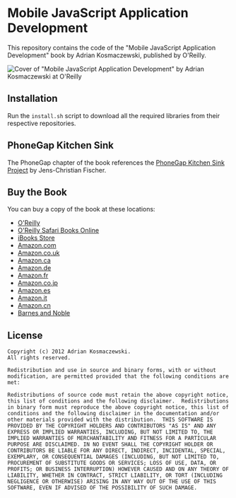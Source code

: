 Mobile JavaScript Application Development
=========================================

This repository contains the code of the "Mobile JavaScript Application
Development" book by Adrian Kosmaczewski, published by O'Reilly.

![Cover of "Mobile JavaScript Application Development" by Adrian Kosmaczewski at O'Reilly](http://akamaicovers.oreilly.com/images/0636920025252/cat.gif "Cover of the book")

Installation
------------

Run the `install.sh` script to download all the required libraries from
their respective repositories.

PhoneGap Kitchen Sink
---------------------

The PhoneGap chapter of the book references the [PhoneGap Kitchen Sink
Project][3] by Jens-Christian Fischer.

Buy the Book
------------

You can buy a copy of the book at these locations:

- [O'Reilly][1]
- [O'Reilly Safari Books Online][13]
- [iBooks Store][14]
- [Amazon.com][2]
- [Amazon.co.uk][12]
- [Amazon.ca][6]
- [Amazon.de][7]
- [Amazon.fr][8]
- [Amazon.co.jp][9]
- [Amazon.es][10]
- [Amazon.it][11]
- [Amazon.cn][15]
- [Barnes and Noble](http://www.barnesandnoble.com/w/mobile-javascript-application-development-adrian-kosmaczewski/1112079017)

License
-------

    Copyright (c) 2012 Adrian Kosmaczewski. 
    All rights reserved.

    Redistribution and use in source and binary forms, with or without
    modification, are permitted provided that the following conditions are
    met:

    Redistributions of source code must retain the above copyright notice,
    this list of conditions and the following disclaimer.  Redistributions
    in binary form must reproduce the above copyright notice, this list of
    conditions and the following disclaimer in the documentation and/or
    other materials provided with the distribution.  THIS SOFTWARE IS
    PROVIDED BY THE COPYRIGHT HOLDERS AND CONTRIBUTORS "AS IS" AND ANY
    EXPRESS OR IMPLIED WARRANTIES, INCLUDING, BUT NOT LIMITED TO, THE
    IMPLIED WARRANTIES OF MERCHANTABILITY AND FITNESS FOR A PARTICULAR
    PURPOSE ARE DISCLAIMED. IN NO EVENT SHALL THE COPYRIGHT HOLDER OR
    CONTRIBUTORS BE LIABLE FOR ANY DIRECT, INDIRECT, INCIDENTAL, SPECIAL,
    EXEMPLARY, OR CONSEQUENTIAL DAMAGES (INCLUDING, BUT NOT LIMITED TO,
    PROCUREMENT OF SUBSTITUTE GOODS OR SERVICES; LOSS OF USE, DATA, OR
    PROFITS; OR BUSINESS INTERRUPTION) HOWEVER CAUSED AND ON ANY THEORY OF
    LIABILITY, WHETHER IN CONTRACT, STRICT LIABILITY, OR TORT (INCLUDING
    NEGLIGENCE OR OTHERWISE) ARISING IN ANY WAY OUT OF THE USE OF THIS
    SOFTWARE, EVEN IF ADVISED OF THE POSSIBILITY OF SUCH DAMAGE.

[1]:http://shop.oreilly.com/product/0636920025252.do
[2]:http://www.amazon.com/Mobile-JavaScript-Application-Development-Kosmaczewski/dp/1449327850
[3]:https://github.com/jcfischer/pgkitchensink
[6]:http://www.amazon.ca/Mobile-JavaScript-Application-Development-Kosmaczewski/dp/1449327850
[7]:http://www.amazon.de/Mobile-JavaScript-Application-Development-Kosmaczewski/dp/1449327850
[8]:http://www.amazon.fr/Mobile-JavaScript-Application-Development-Kosmaczewski/dp/1449327850
[9]:http://www.amazon.co.jp/Mobile-JavaScript-Application-Development-Kosmaczewski/dp/1449327850
[10]:http://www.amazon.es/Mobile-JavaScript-Application-Development-Kosmaczewski/dp/1449327850
[11]:http://www.amazon.it/Mobile-JavaScript-Application-Development-Kosmaczewski/dp/1449327850
[12]:http://www.amazon.co.uk/Mobile-JavaScript-Application-Development-Kosmaczewski/dp/1449327850
[13]:http://my.safaribooksonline.com/9781449327842?portal=oreilly&cid=orm-cat-readnow-9781449327842
[14]:http://itunes.apple.com/us/book/mobile-javascript-application/id537701148?mt=11
[15]:http://www.amazon.cn/Mobile-JavaScript-Application-Development-Kosmaczewski-Adrian/dp/1449327850

